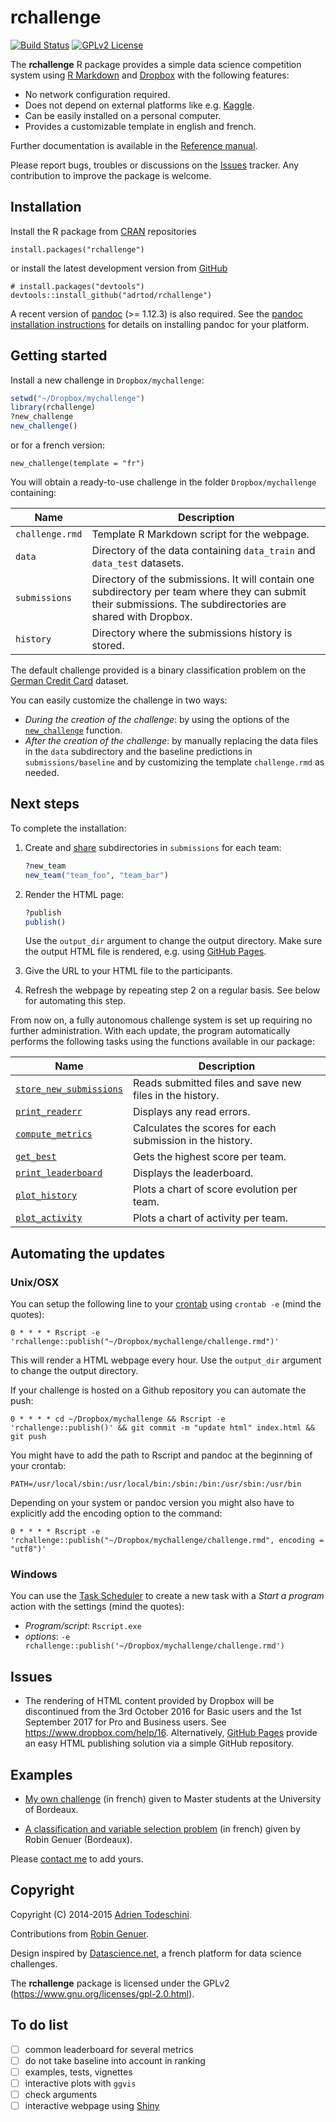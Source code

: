 rchallenge
==========
[![Build Status](https://travis-ci.org/adrtod/rchallenge.svg)](https://travis-ci.org/adrtod/rchallenge)
[![GPLv2 License](https://img.shields.io/badge/license-GPLv2-blue.svg)](https://www.gnu.org/licenses/gpl-2.0.html)

The **rchallenge** R package provides a simple data science competition system using [R Markdown](http://rmarkdown.rstudio.com/) 
and [Dropbox](https://www.dropbox.com/) with the following features:

- No network configuration required.
- Does not depend on external platforms like e.g. [Kaggle](https://www.kaggle.com/).
- Can be easily installed on a personal computer.
- Provides a customizable template in english and french.

Further documentation is available in the [Reference manual](https://adrtod.github.io/rchallenge/reference/).

Please report bugs, troubles or discussions on the [Issues](https://github.com/adrtod/rchallenge/issues) tracker. Any contribution to improve the package is welcome.

## Installation
Install the R package from [CRAN](https://cran.r-project.org/package=rchallenge) repositories
```
install.packages("rchallenge")
```
or install the latest development version from [GitHub](https://github.com/adrtod/rchallenge)
```
# install.packages("devtools")
devtools::install_github("adrtod/rchallenge")
```

A recent version of [pandoc](http://johnmacfarlane.net/pandoc/) (>= 1.12.3) is also required. See the [pandoc installation instructions](https://github.com/rstudio/rmarkdown/blob/master/PANDOC.md) for details on installing pandoc for your platform.

## Getting started
Install a new challenge in `Dropbox/mychallenge`:
```R
setwd("~/Dropbox/mychallenge")
library(rchallenge)
?new_challenge
new_challenge()
```

or for a french version:
```
new_challenge(template = "fr")
```

You will obtain a ready-to-use challenge in the folder `Dropbox/mychallenge` containing:

Name | Description
------------- | -------------
`challenge.rmd` | Template R Markdown script for the webpage.
`data` | Directory of the data containing `data_train` and `data_test` datasets.
`submissions` | Directory of the submissions. It will contain one subdirectory per team where they can submit their submissions. The subdirectories are shared with Dropbox.
`history` | Directory where the submissions history is stored.


The default challenge provided is a binary classification problem on the [German Credit Card](https://goo.gl/ndMhNw) dataset.

You can easily customize the challenge in two ways:

- *During the creation of the challenge*: by using the options of the [`new_challenge`](https://adrtod.github.io/rchallenge/reference/new_challenge.html) function.
- *After the creation of the challenge*: by manually replacing the data files in the `data` subdirectory and the baseline predictions in `submissions/baseline` and by customizing the template `challenge.rmd` as needed.

## Next steps
To complete the installation:

1. Create and [share](https://www.dropbox.com/en/help/19) subdirectories in `submissions` for each team:
    ```R
    ?new_team
    new_team("team_foo", "team_bar")
    ```

2. Render the HTML page:
    ```R
    ?publish
    publish()
    ```
    Use the `output_dir` argument to change the output directory.
    Make sure the output HTML file is rendered, e.g. using [GitHub Pages](https://pages.github.com/).

3. Give the URL to your HTML file to the participants.
    
4. Refresh the webpage by repeating step 2 on a regular basis. See below for automating this step.

From now on, a fully autonomous challenge system is set up requiring no further 
administration. With each update, the program automatically performs the following
tasks using the functions available in our package:

Name | Description
------------- | -------------
[`store_new_submissions`](https://adrtod.github.io/rchallenge/reference/store_new_submissions.html) | Reads submitted files and save new files in the history.
[`print_readerr`](https://adrtod.github.io/rchallenge/reference/print_readerr.html) | Displays any read errors.
[`compute_metrics`](https://adrtod.github.io/rchallenge/reference/compute_metrics.html) | Calculates the scores for each submission in the history.
[`get_best`](https://adrtod.github.io/rchallenge/reference/get_best.html) | Gets the highest score per team.
[`print_leaderboard`](https://adrtod.github.io/rchallenge/reference/print_leaderboard.html) | Displays the leaderboard.
[`plot_history`](https://adrtod.github.io/rchallenge/reference/plot_history.html) | Plots a chart of score evolution per team.
[`plot_activity`](https://adrtod.github.io/rchallenge/reference/plot_activity.html) | Plots a chart of activity per team.

## Automating the updates

### Unix/OSX

You can setup the following line to your [crontab](https://en.wikipedia.org/wiki/Cron) using `crontab -e` (mind the quotes):
```
0 * * * * Rscript -e 'rchallenge::publish("~/Dropbox/mychallenge/challenge.rmd")'
```
This will render a HTML webpage every hour.
Use the `output_dir` argument to change the output directory.

If your challenge is hosted on a Github repository you can automate the push:
```
0 * * * * cd ~/Dropbox/mychallenge && Rscript -e 'rchallenge::publish()' && git commit -m "update html" index.html && git push
```

You might have to add the path to Rscript and pandoc at the beginning of your crontab:
```
PATH=/usr/local/sbin:/usr/local/bin:/sbin:/bin:/usr/sbin:/usr/bin
```

Depending on your system or pandoc version you might also have to explicitly add the encoding option to the command:
```
0 * * * * Rscript -e 'rchallenge::publish("~/Dropbox/mychallenge/challenge.rmd", encoding = "utf8")'
```


### Windows

You can use the [Task Scheduler](https://technet.microsoft.com/en-us/library/cc748993(v=ws.11).aspx) to create a new task with a *Start a program* action with the settings (mind the quotes):

- *Program/script*: `Rscript.exe`
- *options*: `-e rchallenge::publish('~/Dropbox/mychallenge/challenge.rmd')`

## Issues

- The rendering of HTML content provided by Dropbox will be discontinued from the 3rd October 2016 for Basic users and the 1st September 2017 for Pro and Business users. See <https://www.dropbox.com/help/16>. Alternatively, [GitHub Pages](https://pages.github.com/) provide an easy HTML publishing solution via a simple GitHub repository.

## Examples
- [My own challenge](https://adrtod.github.io/challenge-mimse2014/) (in french) given to Master students at the University of Bordeaux.

- [A classification and variable selection problem](https://dl.dropboxusercontent.com/u/50849929/challenge_fr.html) (in french) given by Robin Genuer (Bordeaux).

Please [contact me](https://adrtod.github.io/) to add yours.

## Copyright
Copyright (C) 2014-2015 [Adrien Todeschini](https://adrtod.github.io/).

Contributions from [Robin Genuer](http://robin.genuer.fr/).

Design inspired by [Datascience.net](https://www.datascience.net/), a french platform
for data science challenges.

The **rchallenge** package is licensed under the GPLv2 (https://www.gnu.org/licenses/gpl-2.0.html).

## To do list
- [ ] common leaderboard for several metrics
- [ ] do not take baseline into account in ranking
- [ ] examples, tests, vignettes
- [ ] interactive plots with `ggvis`
- [ ] check arguments
- [ ] interactive webpage using [Shiny](http://shiny.rstudio.com/)
